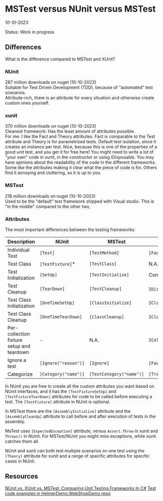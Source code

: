 # MSTest versus NUnit versus MSTest
*10-10-2023*

Status: Work in progress

## Differences

What is the difference compared to MSTest and XUnit?

### NUnit

287 million downloads on nuget (10-10-2023)  
Suitable for Test Driven Development (TDD), because of "automated" test scenarios.  
Attribute-rich, there is an attribute for every situation and otherwise create custom ones yourself.  

### xunit

370 million downloads on nuget (10-10-2023)  
Cleanest framework: Has the least amount of attributes possible.  
For me: I like the Fact and Theory attributes. Fact is comparable to the Test attribute and Theory is for parametrized tests. 
Default test isolation, since it creates an instance per test. Nice, because this is one of the properties of a good unit test, and you get it for free here!
You might need to write a lot of "your own" code in xunit, in the constructor or using IDisposable. You may have opinions about the readability of the code in the different frameworks. Some like the attributes making it clear what the piece of code is for. Others find it annoying and cluttering, so it is up to you.

### MSTest

218 million downloads on nuget (10-10-2023)  
Used to be the "default" test framework shipped with Visual studio.
This is "in the middle" compared to the other two,


### Attributes

The most important differences between the testing frameworks:

| Description                               | NUnit                | MSTest                   | xunit                        |
|-------------------------------------------|----------------------|--------------------------|------------------------------|
| Individual Test                           | `[Test]`             | `[TestMethod]`           | `[Fact]`                     |
| Test Class                                | `[TestFixture]`*     | `[TestClass]`            | N.A.                         |
| Test Initialization                       | `[SetUp]`            | `[TestInitialize]`       | Constructor                  |
| Test Cleanup                              | `[TearDown]`         | `[TestCleanup]`          | `IDisposable` Dispose        |
| Test Class Initialization                 | `[OneTimeSetUp]`     | `[ClassInitialize]`      | `IClassFixture<T>`           |
| Test Class Cleanup                        | `[OneTimeTearDown]`  | `[ClassCleanup]`         | `IClassFixture<T>`           |
| Per-collection fixture setup and teardown | -                    | N.A.                     | `ICollectionFixture<T>`      |
| Ignore a test                             | `[Ignore("reason")]` | `[Ignore]`               | `[Fact(Skip="reason")]`      |
| Categorize                                | `[Category("name")]` | `[TestCategory("name")]` | `[Trait("Category","name")]` |

In NUnit you are free to create all the custom attributes you want based on NUnit interfaces, and it has the `[TestFixtureSetUp]` and `[TestFixtureTearDown]` attributes for code to be called before executing a test. The `[TestFixture]` attribute in NUnit is optional.

In MSTest there are the `[AssemblyInitialize]` attribute and the `[AssemblyCleanUp]` attribute to call before and after execution of tests in the assembly.

MsTest uses `[ExpectedException]` attribute, versus `Assert.Throw` in xunit and `Throws()` in NUnit. For MSTest/NUnit you might miss exceptions, while xunit catches them all.

NUnit and xunit can both test multiple scenarios on one test using the `[Theory]` attribute for xunit and a range of specific attributes for specific cases in NUnit.

## Resources

[NUnit vs. XUnit vs. MSTest: Comparing Unit Testing Frameworks In C#](https://www.lambdatest.com/blog/nunit-vs-xunit-vs-mstest/)
[Test code examples in HelmerDemo.WebShopDemo repo](https://github.com/HelmerDenDekker/HelmerDemo.WebShopDemo)